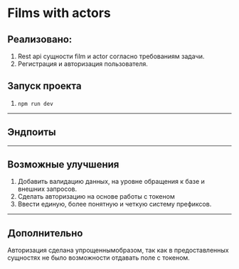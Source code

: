 # Films with actors

## Реализовано:
1. Rest api сущности film и actor согласно требованиям задачи.
2. Регистрация и авторизация пользователя.

## Запуск проекта
1. `npm run dev`
---
## Эндпоиты 

---
## Возможные улучшения
1. Добавить валидацию данных, на уровне обращения к базе и внешних запросов.
2. Сделать авторизацию на основе работы с токеном
3. Ввести единую, более понятную и четкую систему префиксов.
---
## Дополнительно
Авторизация сделана упрощеннымобразом, так как в предоставленных сущностях не было возможности отдавать поле с токеном.
